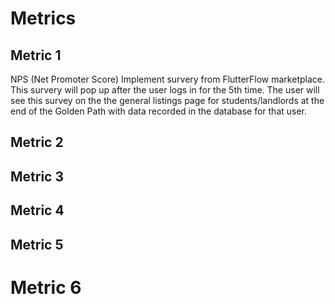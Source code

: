 # Metrics

## Metric 1
NPS (Net Promoter Score)
Implement survery from FlutterFlow marketplace. This survery will pop up after the user logs in for the 5th time. The user will see this survey on the the general listings page for students/landlords at the end of the Golden Path with data recorded in the database for that user.

## Metric 2 


## Metric 3


## Metric 4



## Metric 5


# Metric 6




